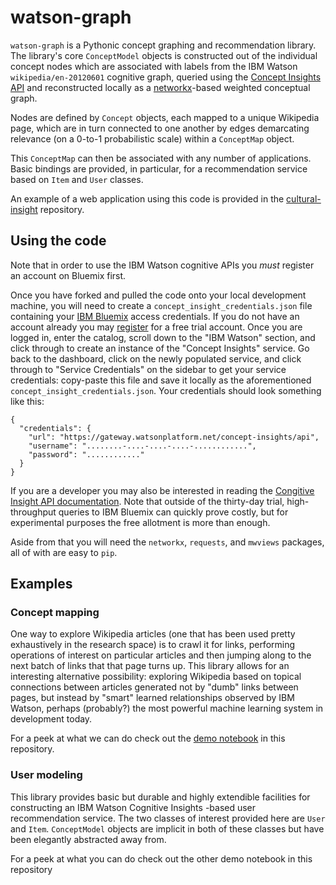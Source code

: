 # watson-graph
`watson-graph` is a Pythonic concept graphing and recommendation library.
The library's core `ConceptModel` objects is constructed out of the individual concept nodes which are associated with
labels from the IBM Watson `wikipedia/en-20120601` cognitive graph, queried using the
[Concept Insights API](http://www.ibm.com/smarterplanet/us/en/ibmwatson/developercloud/concept-insights.html) and
reconstructed locally as a [networkx](https://networkx.github.io/)-based weighted conceptual graph.

Nodes are defined by `Concept` objects, each mapped to a unique Wikipedia page, which are in turn
connected to one another by edges demarcating relevance (on a 0-to-1 probabilistic scale) within a
`ConceptMap` object.

This `ConceptMap` can then be associated with any number of applications. Basic bindings are provided, in particular,
 for a recommendation service based on `Item` and `User` classes.

An example of a web application using this code is provided in the [cultural-insight](https://github.com/ResidentMario/cultural-insight) repository.

## Using the code

Note that in order to use the IBM Watson cognitive APIs you *must* register an account on Bluemix first.

Once you have forked and pulled the code onto your local development machine, you will need to create a
`concept_insight_credentials.json` file containing your [IBM Bluemix](https://console.ng.bluemix.net/) access
credentials. If you do not have an account already you may [register](https://console.ng.bluemix.net/registration/)
for a free trial account. Once you are logged in, enter the catalog, scroll down to the "IBM Watson" section, and
click through to create an instance of the "Concept Insights" service. Go back to the dashboard, click on the newly
populated service, and click through to "Service Credentials" on the sidebar to get your service credentials:
copy-paste this file and save it locally as the aforementioned `concept_insight_credentials.json`. Your credentials
should look something like this:

```
{
  "credentials": {
    "url": "https://gateway.watsonplatform.net/concept-insights/api",
    "username": "........-....-....-....-............",
    "password": "............"
  }
}
```

If you are a developer you may also be interested in reading the [Congitive Insight API documentation](https://watson-api-explorer.mybluemix.net/swagger.html?url=/listings/concept-insights-v2.json#!/graphs/graphLabelSearch).
Note that outside of the thirty-day trial, high-throughput queries to IBM Bluemix can quickly prove costly, but for
experimental purposes the free allotment is more than enough.

Aside from that you will need the `networkx`, `requests`, and `mwviews` packages, all of with are easy to `pip`.

## Examples

### Concept mapping

One way to explore Wikipedia articles (one that has been used pretty exhaustively in the research space) is to crawl
it for links, performing operations of interest on particular articles and then jumping along to the next batch of
links that that page turns up. This library allows for an interesting alternative possibility: exploring Wikipedia
based on topical connections between articles generated not by "dumb" links between pages, but instead by "smart"
learned relationships observed by IBM Watson, perhaps (probably?) the most powerful machine learning system in
development today.

For a peek at what we can do check out the [demo notebook](https://github.com/ResidentMario/watson-graph/blob/master/watson-graph%20-%20ConceptModel%20demo.ipynb)
in this repository.

### User modeling

This library provides basic but durable and highly extendible facilities for constructing an IBM Watson Cognitive
Insights -based user recommendation service. The two classes of interest provided here are `User` and `Item`.
`ConceptModel` objects are implicit in both of these classes but have been elegantly abstracted away from.

For a peek at what you can do check out the other demo notebook in this repository